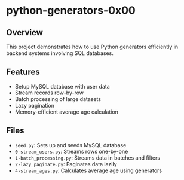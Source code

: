 # python-generators-0x00

## Overview
This project demonstrates how to use Python generators efficiently in backend systems involving SQL databases.

## Features
- Setup MySQL database with user data
- Stream records row-by-row
- Batch processing of large datasets
- Lazy pagination
- Memory-efficient average age calculation

## Files
- `seed.py`: Sets up and seeds MySQL database
- `0-stream_users.py`: Streams rows one-by-one
- `1-batch_processing.py`: Streams data in batches and filters
- `2-lazy_paginate.py`: Paginates data lazily
- `4-stream_ages.py`: Calculates average age using generators
